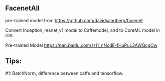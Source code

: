 ## FacenetAll

pre-trained model from https://github.com/davidsandberg/facenet

Convert Inception_resnet_v1 model to Caffemodel, and to CoreML model in iOS.

Pre-trained Model <caffemodel>
https://pan.baidu.com/s/11_nNcdE-fHuPuL3AWGcgOw

## Tips:

#1: BatchNorm, difference between caffe and tensorflow.

